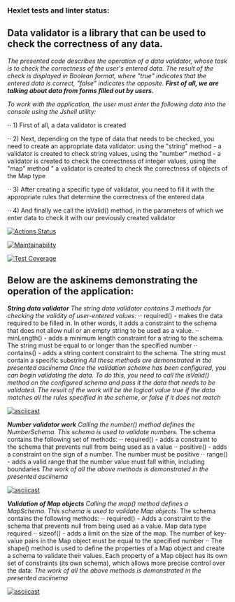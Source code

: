 ### Hexlet tests and linter status:
## **Data validator is a library that can be used to check the correctness of any data.**
_The presented code describes the operation of a data validator, whose task is to check the correctness of the user's entered data._
_The result of the check is displayed in Boolean format, where "true" indicates that the entered data is correct, "false" indicates the opposite._
_**First of all, we are talking about data from forms filled out by users.**_


_To work with the application, the user must enter the following data into the console using the Jshell utility:_

⋅⋅ 1) First of all, a data validator is created

⋅⋅ 2) Next, depending on the type of data that needs to be checked, you need to create an appropriate data validator: using the "string" method - a validator is created to check string values, using the "number" method - a validator is created to check the correctness of integer values, using the "map" method " a validator is created to check the correctness of objects of the Map type

⋅⋅ 3) After creating a specific type of validator, you need to fill it with the appropriate rules that determine the correctness of the entered data

⋅⋅ 4) And finally we call the isValid() method, in the parameters of which we enter data to check it with our previously created validator

[![Actions Status](https://github.com/DariaKarpova3108/java-project-78/actions/workflows/hexlet-check.yml/badge.svg)](https://github.com/DariaKarpova3108/java-project-78/actions)

[![Maintainability](https://api.codeclimate.com/v1/badges/eb9a8fcddbe7ccfbbe68/maintainability)](https://codeclimate.com/github/DariaKarpova3108/java-project-78/maintainability)

[![Test Coverage](https://api.codeclimate.com/v1/badges/eb9a8fcddbe7ccfbbe68/test_coverage)](https://codeclimate.com/github/DariaKarpova3108/java-project-78/test_coverage)

## **Below are the askinems demonstrating the operation of the application:**
_**String data validator**_
_The string data validator contains 3 methods for checking the validity of user-entered values:_
⋅⋅ required() - makes the data required to be filled in. In other words, it adds a constraint to the schema that does not allow null or an empty string to be used as a value.
⋅⋅ minLength() - adds a minimum length constraint for a string to the schema. The string must be equal to or longer than the specified number
⋅⋅ contains() - adds a string content constraint to the schema. The string must contain a specific substring
_All these methods are demonstrated in the presented asciinema_
_Once the validation scheme has been configured, you can begin validating the data. To do this, you need to call the isValid() method on the configured schema and pass it the data that needs to be validated. The result of the work will be the logical value true if the data matches all the rules specified in the scheme, or false if it does not match_

[![asciicast](https://asciinema.org/a/xHKlErInlqnCYrbvwjqLL0uPl.svg)](https://asciinema.org/a/xHKlErInlqnCYrbvwjqLL0uPl)

_**Number validator work**_
_Calling the number() method defines the NumberSchema. This schema is used to validate numbers._
The schema contains the following set of methods:
⋅⋅ required() - adds a constraint to the schema that prevents null from being used as a value
⋅⋅ positive() - adds a constraint on the sign of a number. The number must be positive
⋅⋅ range() - adds a valid range that the number value must fall within, including boundaries
_The work of all the above methods is demonstrated in the presented asciinema_

[![asciicast](https://asciinema.org/a/ot6QMuksVCQ41zhQWHsZRLH1e.svg)](https://asciinema.org/a/ot6QMuksVCQ41zhQWHsZRLH1e)

_**Validation of Map objects**_
_Calling the map() method defines a MapSchema. This schema is used to validate Map objects._
The schema contains the following methods:
⋅⋅ required() - Adds a constraint to the schema that prevents null from being used as a value. Map data type required
⋅⋅ sizeof() - adds a limit on the size of the map. The number of key-value pairs in the Map object must be equal to the specified number
⋅⋅ The shape() method is used to define the properties of a Map object and create a schema to validate their values. Each property of a Map object has its own set of constraints (its own schema), which allows more precise control over the data:
_The work of all the above methods is demonstrated in the presented asciinema_

[![asciicast](https://asciinema.org/a/HKuTiqRma4WQyB7XjHemhUwKE.svg)](https://asciinema.org/a/HKuTiqRma4WQyB7XjHemhUwKE)
